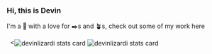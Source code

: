 ### Hi, this is Devin

I'm a :lizard: with a love for :black_nib:s and :potted_plant:s, check out some of my work here

<p>&nbsp;
<<img align="center" src="https://github-readme-stats.vercel.app/api?username=devinlizardi&show_icons=false&theme=gruvbox&title_color=000000&text_color=000000&bg_color=ffffff&hide_border=true" alt="devinlizardi stats card" /> <img align="center" src="https://github-readme-stats.vercel.app/api/top-langs?username=devinlizardi&theme=gruvbox&title_color=000000&text_color=000000&bg_color=ffffff&hide_border=true&layout=compact" alt="devinlizardi stats card" /> </p>
